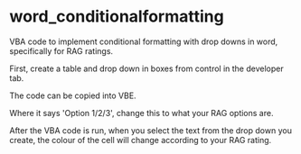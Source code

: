 # word_conditionalformatting
VBA code to implement conditional formatting with drop downs in word, specifically for RAG ratings.

First, create a table and drop down in boxes from control in the developer tab.

The code can be copied into VBE.

Where it says 'Option 1/2/3', change this to what your RAG options are.

After the VBA code is run, when you select the text from the drop down you create, the colour of the cell will change according to your RAG rating.
